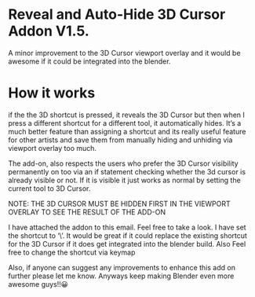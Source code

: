 # Reveal and Auto-Hide 3D Cursor Addon V1.5.

A minor improvement to the 3D Cursor viewport overlay and it would be awesome if it could be integrated into the blender. 

# How it works
if the the 3D shortcut is pressed, it reveals the 3D Cursor but then when I press a different shortcut for a different tool, it automatically hides.  It’s a much better feature than assigning a shortcut and its really useful feature for other artists and save them from manually hiding and unhiding via viewport overlay too much. 

The add-on, also respects the users who prefer the 3D Cursor visibility permanently on too via an if statement checking whether the 3d cursor is already visible or not.  If it is visible it just works as normal by setting the current tool to 3D Cursor. 

NOTE: THE 3D CURSOR MUST BE HIDDEN FIRST IN THE VIEWPORT OVERLAY TO SEE THE RESULT OF THE ADD-ON

I have attached the addon to this email. Feel free to take a look. I have set the shortcut to ‘\’. It would be great if it could replace the existing shortcut for the 3D Cursor if it does get integrated into the blender build. Also Feel free to change the shortcut via keymap

Also, if anyone can suggest any improvements to enhance this add on further please let me know. Anyways keep making Blender even more awesome guys!!😀
